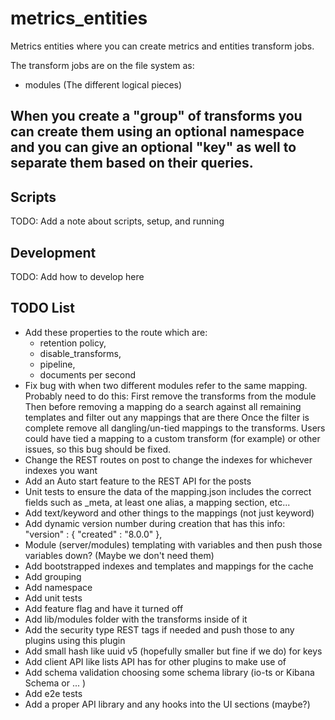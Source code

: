 # metrics_entities

Metrics entities where you can create metrics and entities transform jobs.

The transform jobs are on the file system as:
 - modules (The different logical pieces)
  
When you create a "group" of transforms you can create them using an optional namespace and you can give an optional "key" as well to separate them based on their queries.
---


## Scripts

TODO: Add a note about scripts, setup, and running

## Development

TODO: Add how to develop here

## TODO List
- Add these properties to the route which are:
  - retention policy,
  - disable_transforms,
  - pipeline,
  - documents per second 
 - Fix bug with when two different modules refer to the same mapping. Probably need to do this:
        First remove the transforms from the module
        Then before removing a mapping do a search against all remaining templates and filter out any mappings that are there
        Once the filter is complete remove all dangling/un-tied mappings to the transforms.
        Users could have tied a mapping to a custom transform (for example) or other issues, so this bug should be fixed.
 - Change the REST routes on post to change the indexes for whichever indexes you want
 - Add an Auto start feature to the REST API for the posts
 - Unit tests to ensure the data of the mapping.json includes the correct fields such as
   _meta, at least one alias, a mapping section, etc... 
 - Add text/keyword and other things to the mappings (not just keyword)
 - Add dynamic version number during creation that has this info: "version" : { "created" : "8.0.0" },
 - Module (server/modules) templating with variables and then push those variables down? (Maybe we don't need them)
 - Add bootstrapped indexes and templates and mappings for the cache
 - Add grouping
 - Add namespace
 - Add unit tests
 - Add feature flag and have it turned off
 - Add lib/modules folder with the transforms inside of it
 - Add the security type REST tags if needed and push those to any plugins using this plugin
 - Add small hash like uuid v5 (hopefully smaller but fine if we do) for keys 
 - Add client API like lists API has for other plugins to make use of
 - Add schema validation choosing some schema library (io-ts or Kibana Schema or ... )
 - Add e2e tests
 - Add a proper API library and any hooks into the UI sections (maybe?)
